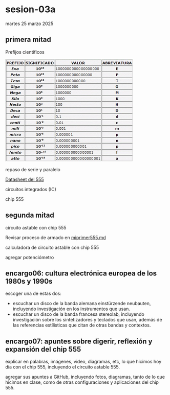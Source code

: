 # sesion-03a

martes 25 marzo 2025

## primera mitad

Prefijos científicos

![prefijos](./archivos/prefijos.jpg)

repaso de serie y paralelo

[Datasheet del 555](./archivos/lm555-datasheet.pdf)

circuitos integrados (IC)

chip 555

## segunda mitad

circuito astable con chip 555

Revisar proceso de armado en [miprimer555.md](./miprimer555.md)

calculadora de circuito astable con chip 555

agregar potenciómetro

## encargo06: cultura electrónica europea de los 1980s y 1990s

escoger una de estas dos:

* escuchar un disco de la banda alemana einstürzende neubauten, incluyendo investigación en los instrumentos que usan.
* escuchar un disco de la banda francesa stereolab, incluyendo investigación sobre los sintetizadores y teclados que usan, además de las referencias estílisticas que citan de otras bandas y contextos.

## encargo07: apuntes sobre digerir, reflexión y expansión del chip 555

explicar en palabras, imágenes, video, diagramas, etc, lo que hicimos hoy día con el chip 555, incluyendo el circuito astable 555.

agregar sus apuntes a GitHub, incluyendo fotos, diagramas, tanto de lo que hicimos en clase, como de otras configuraciones y aplicaciones del chip 555.
